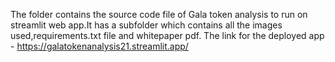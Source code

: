 The folder contains the source code file of Gala token analysis to run on streamlit web app.It has a subfolder which contains all the images used,requirements.txt file and whitepaper pdf.
The link for the deployed app - https://galatokenanalysis21.streamlit.app/
